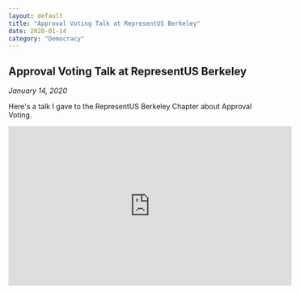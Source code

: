 ```yaml
---
layout: default
title: "Approval Voting Talk at RepresentUS Berkeley"
date: 2020-01-14
category: "Democracy"
---
```


## Approval Voting Talk at RepresentUS Berkeley

*January 14, 2020*

Here's a talk I gave to the RepresentUS Berkeley Chapter about Approval Voting.

<div class="video-container">
  <iframe width="560" height="315" src="https://www.youtube.com/embed/-cnBHiBdNqQ" frameborder="0" allow="accelerometer; autoplay; encrypted-media; gyroscope; picture-in-picture" allowfullscreen></iframe>
</div>

